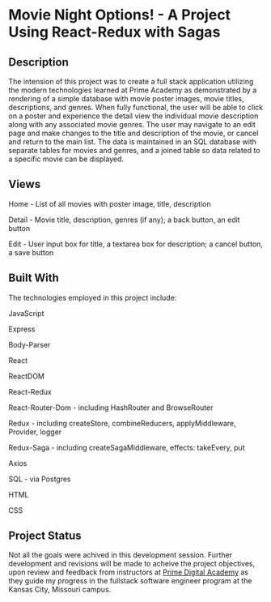 # Movie Night Options! - A Project Using React-Redux with Sagas

## Description

The intension of this project was to create a full stack application utilizing the modern technologies learned at Prime Academy as demonstrated by a rendering of a simple database with movie poster images, movie titles, descriptions, and genres. When fully functional, the user will be able to click on a poster and experience the detail view the individual movie description along with any associated movie genres. The user may navigate to an edit page and make changes to the title and description of the movie, or cancel and return to the main list. The data is maintained in an SQL database with separate tables for movies and genres, and a joined table so data related to a specific movie can be displayed.

## Views

Home - List of all movies with poster image, title, description

Detail - Movie title, description, genres (if any); a back button, an edit button

Edit - User input box for title, a textarea box for description; a cancel button, a save button

## Built With

The technologies employed in this project include:

JavaScript

Express

Body-Parser

React

ReactDOM

React-Redux

React-Router-Dom - including HashRouter and BrowseRouter

Redux - including createStore, combineReducers, applyMiddleware, Provider, logger

Redux-Saga - including createSagaMiddleware, effects: takeEvery, put

Axios

SQL - via Postgres

HTML

CSS

## Project Status

Not all the goals were achived in this development session. Further development and revisions will be made to acheive the project objectives, upon review and feedback from instructors at [Prime Digital Academy](www.primeacademy.io) as they guide my progress in the fullstack software engineer program at the Kansas City, Missouri campus.

